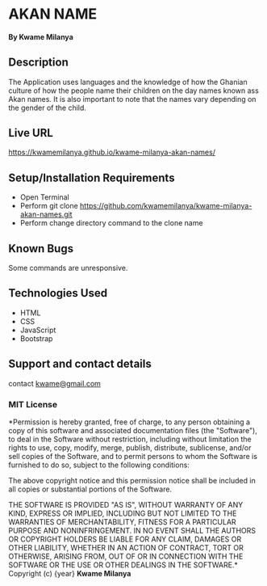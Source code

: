 # AKAN NAME
#### 
#### By **Kwame Milanya**
## Description
The Application uses languages and the knowledge of how the Ghanian culture of how the people name their children on the day names known ass Akan names. It is also important to note that the names vary depending on the gender of the child.
## Live URL
https://kwamemilanya.github.io/kwame-milanya-akan-names/
## Setup/Installation Requirements
* Open Terminal
* Perform git clone https://github.com/kwamemilanya/kwame-milanya-akan-names.git
* Perform change directory command to the clone name
## Known Bugs
Some commands are unresponsive.
## Technologies Used
* HTML
* CSS
* JavaScript
* Bootstrap
## Support and contact details
contact kwame@gmail.com
### MIT License
*Permission is hereby granted, free of charge, to any person obtaining a copy
of this software and associated documentation files (the "Software"), to deal
in the Software without restriction, including without limitation the rights
to use, copy, modify, merge, publish, distribute, sublicense, and/or sell
copies of the Software, and to permit persons to whom the Software is
furnished to do so, subject to the following conditions:

The above copyright notice and this permission notice shall be included in all
copies or substantial portions of the Software.

THE SOFTWARE IS PROVIDED "AS IS", WITHOUT WARRANTY OF ANY KIND, EXPRESS OR
IMPLIED, INCLUDING BUT NOT LIMITED TO THE WARRANTIES OF MERCHANTABILITY,
FITNESS FOR A PARTICULAR PURPOSE AND NONINFRINGEMENT. IN NO EVENT SHALL THE
AUTHORS OR COPYRIGHT HOLDERS BE LIABLE FOR ANY CLAIM, DAMAGES OR OTHER
LIABILITY, WHETHER IN AN ACTION OF CONTRACT, TORT OR OTHERWISE, ARISING FROM,
OUT OF OR IN CONNECTION WITH THE SOFTWARE OR THE USE OR OTHER DEALINGS IN THE
SOFTWARE.*
Copyright (c) {year} **Kwame Milanya**
